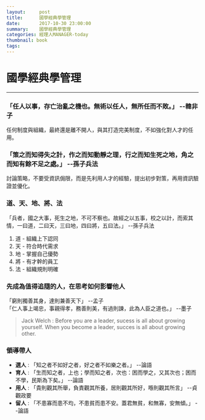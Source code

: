 ```yaml
---
layout:     post
title:      國學經典學管理
date:       2017-10-30 23:00:00
summary:    國學經典學管理
categories: 經理人MANAGER-today
thumbnail: book
tags:
---
```


# 國學經典學管理
---

### 「任人以事，存亡治亂之機也。無術以任人，無所任而不敗。」 --韓非子

任何制度與組織，最終還是離不開人，與其打造完美制度，不如強化對人才的任用。

### 「策之而知得失之計，作之而知動靜之理，行之而知生死之地，角之而知有餘不足之處。」 --孫子兵法

討論策略，不要受資訊侷限，而是先利用人才的經驗，提出初步對策，再用資訊驗證並優化。

### 道、天、地、將、法 
「兵者，國之大事，死生之地，不可不察也。故經之以五事，校之以計，而索其情，一曰道，二曰天，三曰地，四曰將，五曰法。」 --孫子兵法

1. 道 - 組織上下認同
2. 天 - 符合時代需求
3. 地 - 掌握自己優勢
4. 將 - 有才幹的員工
5. 法 - 組織規則明確

### 先成為值得追隨的人，在思考如何影響他人

「窮則獨善其身，達則兼善天下」 --孟子<br>
「仁人事上竭忠，事親得孝，務善則美，有過則諫，此為人臣之道也。」 --墨子
> Jack Welch : Before you are a leader, sucess is all about growing yourself. When you become a leader, succes is all about growing other.

### 領導帶人

- <B>選人</B> : 「知之者不如好之者，好之者不如樂之者。」 --論語
- <B>育人</B> : 「生而知之者，上也；學而知之者，次也：困而學之，又其次也；困而不學，民斯為下矣。」 --論語
- <B>用人</B> : 「貴則觀其所舉，負責觀其所養，居則觀其所好，喺則觀其所言」 --貞觀政要
- <B>留人</B> : 「不患寡而患不均，不患貧而患不安。蓋君無貧，和無寡，安無傾。」 --論語





